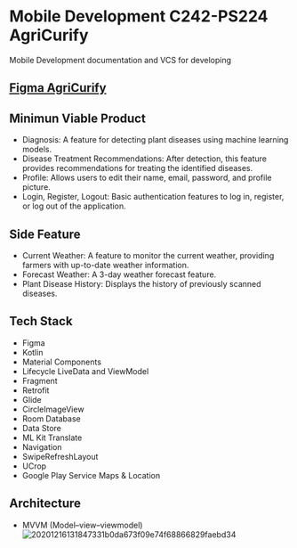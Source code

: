 # Mobile Development C242-PS224 AgriCurify

Mobile Development documentation and VCS for developing

## [Figma AgriCurify](https://www.figma.com/proto/ylagtU3GLnd2ogSTRtRYtu/AgriCurify?node-id=175-4656&node-type=canvas&t=Uru1RwPy2NzR1LHB-0&scaling=scale-down&content-scaling=fixed&page-id=0%3A1&starting-point-node-id=175%3A4656)

## Minimun Viable Product
- Diagnosis: A feature for detecting plant diseases using machine learning models.
- Disease Treatment Recommendations: After detection, this feature provides recommendations for treating the identified diseases.
- Profile: Allows users to edit their name, email, password, and profile picture.
- Login, Register, Logout: Basic authentication features to log in, register, or log out of the application.

## Side Feature
- Current Weather: A feature to monitor the current weather, providing farmers with up-to-date weather information.
- Forecast Weather: A 3-day weather forecast feature.
- Plant Disease History: Displays the history of previously scanned diseases.

  
## Tech Stack
- Figma
- Kotlin
- Material Components
- Lifecycle LiveData and ViewModel
- Fragment
- Retrofit
- Glide
- CircleImageView
- Room Database
- Data Store
- ML Kit Translate
- Navigation
- SwipeRefreshLayout
- UCrop
- Google Play Service Maps & Location

## Architecture
* MVVM (Model–view–viewmodel)
 ![20201216131847331b0da673f09e74f68866829faebd34](https://github.com/user-attachments/assets/608dd0f6-f7bc-4357-9c79-cff282110aeb)


